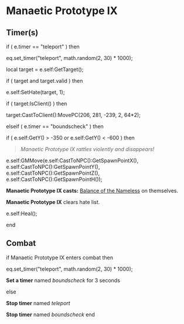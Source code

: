 # Manaetic Prototype IX
## Timer(s)


if ( e.timer == "teleport" ) then




eq.set_timer("teleport", math.random(2, 30) * 1000);


local target = e.self:GetTarget();





if ( target and target.valid ) then



e.self:SetHate(target, 1);



if ( target:IsClient() ) then




target:CastToClient():MovePC(206, 281, -239, 2, 64*2);







elseif ( e.timer == "boundscheck" ) then


if ( e.self:GetY() > -350 or e.self:GetY() < -600 ) then



>*Manaetic Prototype IX rattles violently and disappears!*



e.self:GMMove(e.self:CastToNPC():GetSpawnPointX(), e.self:CastToNPC():GetSpawnPointY(), e.self:CastToNPC():GetSpawnPointZ(), e.self:CastToNPC():GetSpawnPointH());



**Manaetic Prototype IX casts:** [Balance of the Nameless](/spell/3230) on themselves.



**Manaetic Prototype IX** clears hate list.



e.self:Heal();

end

## Combat

if  Manaetic Prototype IX enters combat  then


eq.set_timer("teleport", math.random(2, 30) * 1000);


**Set a timer** named *boundscheck* for 3 seconds

else


**Stop timer** named *teleport*


**Stop timer** named *boundscheck*
end
